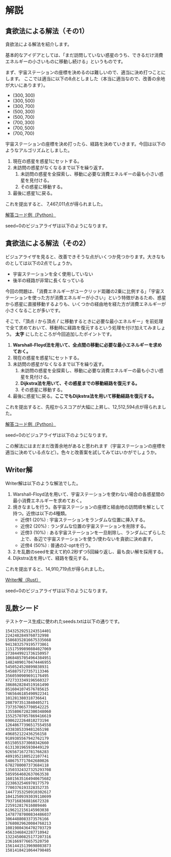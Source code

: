 # 解説

## 貪欲法による解法（その1）

貪欲法による解法を紹介します。

基本的なアイデアとしては、「まだ訪問していない惑星のうち、できるだけ消費エネルギーの小さいものに移動し続ける」というものです。

まず、宇宙ステーションの座標を決めるのは難しいので、適当に決め打つことにします。
ここでは適当に以下の8点としました（本当に適当なので、改善の余地が大いにあります）。

- $(300, 300)$
- $(300, 500)$
- $(300, 700)$
- $(500, 300)$
- $(500, 700)$
- $(700, 300)$
- $(700, 500)$
- $(700, 700)$

宇宙ステーションの座標を決め打ったら、経路を決めていきます。今回は以下のようなアルゴリズムとしました。

1. 現在の惑星を惑星1にセットする。
2. 未訪問の惑星がなくなるまで以下を繰り返す。
   1. 未訪問の惑星を全探索し、移動に必要な消費エネルギーの最も小さい惑星を見付ける。
   2. その惑星に移動する。
3. 最後に惑星1に戻る。

これを提出すると、 7,467,011点が得られました。

[解答コード例（Python）](https://yukicoder.me/submissions/774530)

seed=0のビジュアライザは以下のようになります。

## 貪欲法による解法（その2）

ビジュアライザを見ると、改善できそうな点がいくつか見つかります。大きなものとしては以下の2点でしょうか。

- 宇宙ステーションを全く使用していない
- 後半の経路が非常に長くなっている

今回の問題は、「消費エネルギーがユークリッド距離の2乗に比例する」「宇宙ステーションを使った方が消費エネルギーが小さい」という特徴があるため、惑星から惑星に直接移動するよりも、いくつかの経由地を経た方が消費エネルギーが小さくなることが多いです。

そこで、「頂点 $i$ から頂点 $i'$ に移動するときに必要な最小エネルギー」を前処理で全て求めておいて、移動時に経路を復元するという処理を付け加えてみましょう。 **太字** にしたところが今回追加したポイントです。

1. **Warshall-Floyd法を用いて、全点間の移動に必要な最小エネルギーを求めておく。**
2. 現在の惑星を惑星1にセットする。
3. 未訪問の惑星がなくなるまで以下を繰り返す。
   1. 未訪問の惑星を全探索し、移動に必要な消費エネルギーの最も小さい惑星を見付ける。
   2. **Dijkstra法を用いて、その惑星までの移動経路を復元する。**
   3. その惑星に移動する。
4. 最後に惑星1に戻る。**ここでもDijkstra法を用いて移動経路を復元する。**

これを提出すると、先程からスコアが大幅に上昇し、12,512,594点が得られました。

[解答コード例（Python）](https://yukicoder.me/submissions/774528)

seed=0のビジュアライザは以下のようになります。

この解法にはまだまだ改善余地があると思われます（宇宙ステーションの座標を適当に決めている点など）。色々と改善案を試してみてはいかがでしょうか。

## Writer解

Writer解は以下のような解法でした。

1. Warshall-Floyd法を用いて、宇宙ステーションを使わない場合の各惑星間の最小消費エネルギーを求めておく。
2. 焼きなましを行う。各宇宙ステーションの座標と経由地の訪問順を解として持つ。近傍は以下の4種類。
    - 近傍1 (20%) : 宇宙ステーションをランダムな位置に挿入する。
    - 近傍2 (20%) : ランダムな位置の宇宙ステーションを削除する。
    - 近傍3 (10%) : ある宇宙ステーションを一旦削除し、ランダムにずらした上で、各辺で宇宙ステーションを使う/使わないを貪欲に決め直す。
    - 近傍4 (50%) : 普通の2-optを行う。
3. 2.を乱数のseedを変えて約0.2秒ずつ5回繰り返し、最も良い解を採用する。
4. Dijkstra法を用いて、経路を復元する。

これを提出すると、14,910,719点が得られました。

[Writer解（Rust）](https://yukicoder.me/submissions/774386)

seed=0のビジュアライザは以下のようになります。

## 乱数シード

テストケース生成に使われたseeds.txtは以下の通りです。

```text
15432529251243514401
2242482849760732998
15868352816675335668
9413832579195773861
11517599890884027069
2738449921736150957
10684857054964384951
14824090170474446955
5450524520899838931
5458875727357113346
3560590909691176495
4727333349196560327
3868628284519161490
8516041074576785615
7465646185490922341
101281380318736641
2087973513840405271
7373570657700542225
13558067282300348060
15525707057869416619
6986222264818273194
12648677396517554558
4338385339481265198
496852122436256158
9189385567942762179
6515055373060342660
6131301965930449129
9265671672781766283
4891952180522107741
5486757717042680026
6782780007373684118
13503324327325293708
5859564602637063538
16015635164940675682
2238632546970177579
7700376193328352735
14477353250910302617
10412509393039110699
7937168368816672328
225912817616089446
6196212156145903038
14787787000834486037
3064488083373576166
17680829620084768213
10819804364702703729
4563346842287710942
13224500825177207316
2361669776657520750
15614415139698083873
15814184210644798485
```
